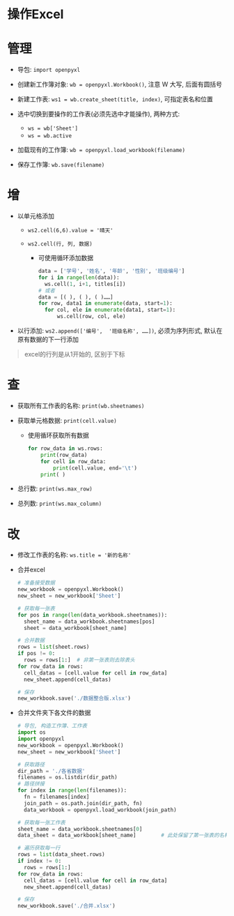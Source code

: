 # 操作Excel

# 管理

- 导包: `import openpyxl`​

- 创建新工作簿对象: `wb = openpyxl.Workbook()`​, 注意 W 大写, 后面有圆括号
- 新建工作表: `ws1 = wb.create_sheet(title, index)`​, 可指定表名和位置
- 选中切换到要操作的工作表(必须先选中才能操作), 两种方式: 

  - ​`ws = wb['Sheet']`​
  - ​`ws = wb.active`​
- 加载现有的工作簿: `wb = openpyxl.load_workbook(filename)`​
- 保存工作簿: `wb.save(filename)`​

# 增

- 以单元格添加

  - ​`ws2.cell(6,6).value = '晴天'`​
  - ​`ws2.cell(行, 列, 数据)`​

    - 可使用循环添加数据

      ```python
      data = ['学号', '姓名', '年龄', '性别', '班级编号'] 
      for i in range(len(data)): 
      	ws.cell(1, i+1, titles[i])
      # 或者
      data = [( ), ( ), ( )……] 
      for row, data1 in enumerate(data, start=1): 
      	for col, ele in enumerate(data1, start=1): 
      		ws.cell(row, col, ele)
      ```
- 以行添加: `ws2.append(['编号',  '班级名称', ……])`​, 必须为序列形式, 默认在原有数据的下一行添加

> excel的行列是从1开始的, 区别于下标

# 查

- 获取所有工作表的名称: `print(wb.sheetnames)`​
- 获取单元格数据: `print(cell.value)`​

  - 使用循环获取所有数据

    ```python
    for row_data in ws.rows: 
    	print(row_data) 
    	for cell in row_data: 
    		print(cell.value, end='\t') 
    	print( )
    ```
- 总行数: `print(ws.max_row)`​
- 总列数: `print(ws.max_column)`​

# 改

- 修改工作表的名称: `ws.title = '新的名称'`​
- 合并excel

  ```python
  # 准备接受数据
  new_workbook = openpyxl.Workbook()
  new_sheet = new_workbook['Sheet']  

  # 获取每一张表
  for pos in range(len(data_workbook.sheetnames)): 
  	sheet_name = data_workbook.sheetnames[pos]  
  	sheet = data_workbook[sheet_name]

  # 合并数据
  rows = list(sheet.rows)  
  if pos != 0: 
  	rows = rows[1:]  # 非第一张表则去除表头 
  for row_data in rows: 
  	cell_datas = [cell.value for cell in row_data] 
  	new_sheet.append(cell_datas)

  # 保存
  new_workbook.save('./数据整合版.xlsx')
  ```
- 合并文件夹下各文件的数据

  ```python
  # 导包, 构造工作簿、工作表
  import os 
  import openpyxl 
  new_workbook = openpyxl.Workbook() 
  new_sheet = new_workbook['Sheet']

  # 获取路径
  dir_path = './各省数据' 
  filenames = os.listdir(dir_path)
  # 路径拼接
  for index in range(len(filenames)): 
  	fn = filenames[index]   
  	join_path = os.path.join(dir_path, fn) 
  	data_workbook = openpyxl.load_workbook(join_path)

  # 获取每一张工作表
  sheet_name = data_workbook.sheetnames[0]   
  data_sheet = data_workbook[sheet_name] 		# 此处保留了第一张表的名称

  # 遍历获取每一行
  rows = list(data_sheet.rows) 
  if index != 0:
  	rows = rows[1:] 
  for row_data in rows: 
  	cell_datas = [cell.value for cell in row_data] 
  	new_sheet.append(cell_datas)

  # 保存
  new_workbook.save('./合并.xlsx')
  ```

